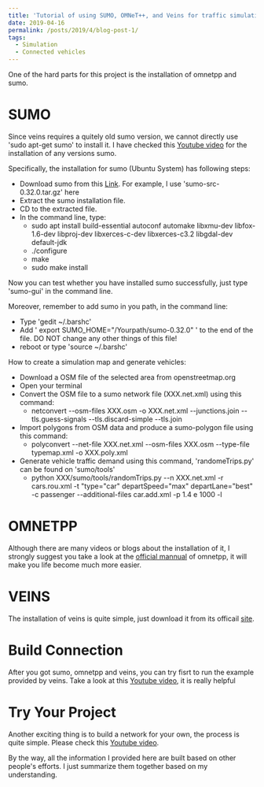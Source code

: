 ```yaml
---
title: 'Tutorial of using SUMO, OMNeT++, and Veins for traffic simulation'
date: 2019-04-16
permalink: /posts/2019/4/blog-post-1/
tags:
  - Simulation
  - Connected vehicles
---
```



One of the hard parts for this project is the installation of omnetpp and sumo. 

# SUMO

Since veins requires a quitely old sumo version, we cannot directly use 'sudo apt-get sumo' to install it. I have checked this [Youtube video](https://www.youtube.com/watch?v=yVEthJz9hLc) for the installation of any versions sumo. 

Specifically, the installation for sumo (Ubuntu System) has following steps:

  * Download sumo from this [Link](https://sourceforge.net/projects/sumo/files/sumo/). For example, I use 'sumo-src-0.32.0.tar.gz' here
  * Extract the sumo installation file.
  * CD to the extracted file.
  * In the command line, type:
      * sudo apt install build-essential autoconf automake libxmu-dev libfox-1.6-dev libproj-dev libxerces-c-dev libxerces-c3.2 libgdal-dev default-jdk 
      * ./configure
      * make
      * sudo make install

Now you can test whether you have installed sumo successfully, just type 'sumo-gui' in the command line.

Moreover, remember to add sumo in you path, in the command line:
  * Type 'gedit ~/.barshc'
  * Add ' export SUMO_HOME="/Yourpath/sumo-0.32.0" ' to the end of the file. DO NOT change any other things of this file!
  * reboot or type 'source ~/.barshc'

How to create a simulation map and generate vehicles:
* Download a OSM file of the selected area from openstreetmap.org
* Open your terminal
* Convert the OSM file to a sumo network file (XXX.net.xml) using this command:
  * netconvert --osm-files XXX.osm -o XXX.net.xml --junctions.join --tls.guess-signals --tls.discard-simple --tls.join
* Import polygons from OSM data and produce a sumo-polygon file using this command:
  * polyconvert --net-file XXX.net.xml --osm-files XXX.osm --type-file typemap.xml -o XXX.poly.xml
* Generate vehicle traffic demand using this command, 'randomeTrips.py' can be found on 'sumo/tools' 
  * python XXX/sumo/tools/randomTrips.py --n XXX.net.xml -r cars.rou.xml -t "type=\"car\" departSpeed=\"max\" departLane=\"best\" -c passenger --additional-files car.add.xml -p 1.4 e 1000 -l

# OMNETPP

Although there are many videos or blogs about the installation of it, I strongly suggest you take a look at the [official mannual](https://doc.omnetpp.org/omnetpp/InstallGuide.pdf) of omnetpp, it will make you life become much more easier.

# VEINS

The installation of veins is quite simple, just download it from its officail [site](https://veins.car2x.org/tutorial/).

# Build Connection

After you got sumo, omnetpp and veins, you can try fisrt to run the example provided by veins. Take a look at this [Youtube video](https://www.youtube.com/watch?v=a6te888H7IM&t=431s), it is really helpful

# Try Your Project

Another exciting thing is to build a network for your own, the process is quite simple. Please check this [Youtube video](https://www.youtube.com/watch?v=Mh4WnY4KY4Y&list=WL&index=24&t=0s).

By the way, all the information I provided here are built based on other people's efforts. I just summarize them together based on my understanding.
